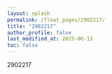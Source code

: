 ```yaml
---
layout: splash
permalink: /float_pages/2902217/
title: "2902217"
author_profile: false
last_modified_at: 2025-06-13
toc: false
---
```

 
2902217
